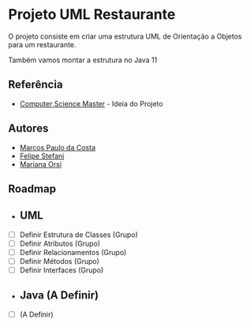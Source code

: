 
# Projeto UML Restaurante

O projeto consiste em criar uma estrutura UML de Orientação a Objetos para um restaurante.

Também vamos montar a estrutura no Java 11


## Referência

 - [Computer Science Master](https://www.computersciencemaster.com.br/exercicio-sistema-de-lanchonete/) - Ideia do Projeto



## Autores
- [Marcos Paulo da Costa](https://github.com/MarcosP-Costa)
- [Felipe Stefani](https://github.com/felipestefani)
- [Mariana Orsi](https://github.com/MarianaOrsi/MarianaOrsi)




## Roadmap

- ## UML
- [ ]  Definir Estrutura de Classes (Grupo)
- [ ]  Definir Atributos (Grupo)
- [ ]  Definir Relacionamentos (Grupo)
- [ ]  Definir Métodos (Grupo)
- [ ]  Definir Interfaces (Grupo)
- ## Java (A Definir)
- [ ]  (A Definir)



